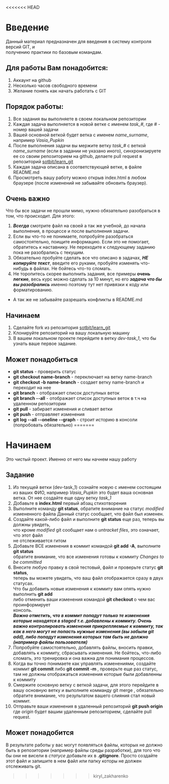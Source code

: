 <<<<<<< HEAD
# Введение

Данный материал предназначен для введения в систему контроля версий GIT, и  
получению практики по базовым командам.

## Для работы Вам понадобится:
1. Aккаунт на github
2. Несколько часов свободного времени
3. Желание понять как начать работать с GIT 

## Порядок работы: 
1. Все задания вы выполняете в своем локальном репозитории
2. Каждая задача выполняется в новой ветке с именем *task_#*, где # - номер вашей задачи
3. Вашей основной веткой будет ветка с именем *name_surname*, например *Vasia_Pupkin*
4. После выполнения задачи вы мержите ветку *task_#* с веткой *name_surname* (если в задании
   не указано иного), синхронизируете ее со своим репозиторием на github, делаете pull request
   в репозиторий [sotbit/learn_git](https://github.com/sotbit/learn_git)
5. Каждая задача описана в соответствующей ветке, в файле README.md
6. Просмотреть вашу работу можно открыв index.html в любом браузере (после изменений не забывайте
   обновить браузер).

## Очень важно
Что бы все задачи не прошли мимо, нужно обязательно разобраться в том, что происходит.
Для этого:
1. ***Всегда*** смотрите файл на своей а так же учебной, до начала выполнения, в процессе и после 
   выполнения задачи.
2. Если вы что-то не понимаете, попробуйте разобраться самостоятельно, поищите информацию.
   Если это не помогает, обратитесь к наставнику. Не переходите к следующему заданию пока не разобрались
   с текущим.
3. Обязательно пробуйте сделать все что описано в задачах, ***НЕ копируйте текст***, введите 
   его руками, пробуйте изменять что-нибудь в файлах. Не бойтесь что-то сломать.
4. Не торопитесь скорее выполнить задания, все примеры **очень легкие**, весь курс можно сделать
   за 10 минут, но его ***задача что бы вы разобрались*** именно поэтому тут нет привязки к коду 
   или форматированию.
   
* А так же не забывайте разрешать конфликты в README.md

## Начинаем
1. Сделайте fork из репозитория [sotbit/learn_git](https://github.com/sotbit/learn_git)
2. Клонируйте репозиторий на вашу локальную машину
3. В вашем локальном проекте перейдите в ветку *dev-task_1*, что бы узнать ваше первое задание.

## Может понадобиться
* **git status** - проверить статус
* **git checkout name-branch** - переключает на ветку name-branch
* **git checkout -b name-branch** - создает ветку name-branch и переходит на нее
* **git branch** - отображает список доступных веток
* **git branch --all** - отображает список доступных веток в т.ч на удаленном репозитории
* **git pull** - забирает изменения и сливает ветки
* **git push** - отправляет изменения
* **git log --all --oneline --graph** - строит историю в консоли (попробовать обязательно)
=======
# Начинаем

Это чистый проект. Именно от него мы начнем нашу работу

## Задание 

1. Из текущей ветки (dev-task_1) сознайте новую с именем состоящим из ваших ФИО, например *Vasia_Pupkin* это
   будет ваша основная ветка. От нее создайте еще одну ветку *task_1*
2. Добавьте в **index.html** первый абзац стихотворения
3. Выполните команду **git status**, обратите внимание на статус *modified* измененного файла
   Данный статус сообщает, что файл был изменен.
4. Создайте какой-либо файл и выполните **git status** еще раз, теперь вы должны увидеть,  
   что кроме *modified* git сообщает нам о *untracket files*, это означает, что этот файл   
   не отслеживается гитом
5. Добавьте ВСЕ изменения в коммит командой **git add -A**, выполните **git status**  
   обратите внимание, что все изменения готовы к коммиту *Changes to be committed*  
6. Внесите любую правку в свой тестовый, файл и проверьте статус **git status**,  
   теперь вы можете увидеть, что ваш файл отображается сразу в двух статусах.  
   Что бы добавить новые изменения к коммиту вам опять нужно выполнить **git add**  
   либо отменить ваши изменения командой **git checkout <nameFiles>** о чем вас проинформирует  
   консоль.  
   ***Важно отметить, что в коммит попадут только те изменения которые находятся в *staged* т.е.
   добавлены к коммиту. Очень важно контролировать изменения прикрепляемые к коммиту, так как 
   в него могут не попасть нужные изменения (вы забыли **git add**), либо попадут изменения 
   которых там быть не должно (например файлы пользователя)***
7. Попробуйте самостоятельно, добавлять файлы, вносить правки, добавлять к коммиту, сбрасывать изменения.
   Не бойтесь, что-либо сломать, это тренировка и она важна для понимания процессов.
8. Когда вы точно понимаете как управлять изменениями, создайте коммит **git commit** либо 
   **git commit -m <nameCommit>**, проверьте еще раз статус, там не должны отображаться изменения
   которые были добавленны к коммиту
9. Смержите основную ветку с веткой задачи, для этого перейдите в вашу основную ветку и выполните
   комманду git merge <name branch>, обязательно обратите внимание, что результатом вашего слияния
   стал новый коммит.
10. Отправьте ваши изменения в удаленный репозиторий **git push origin** где *origin* будет вашим
   удаленным репозиторием, сделайте pull request.


## Может понадобится
В результате работы у вас могут появляться файлы, которых не должно быть в репозитории
(например файлы среды разработки), для того что бы они не висели в *статусе* добавьте 
их в **.gitignore**. Просто создайте этот файл и запишите в нем файл или папку которы не должен
отслеживать git.
>>>>>>> kiryl_zakharenko
